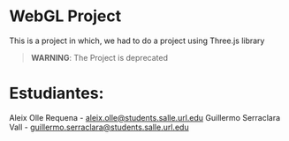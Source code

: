 # WebGL Project
This is a project in which, we had to do a project using Three.js library
> **WARNING**: The Project is deprecated

# Estudiantes:
Aleix Olle Requena - aleix.olle@students.salle.url.edu
Guillermo Serraclara Vall - guillermo.serraclara@students.salle.url.edu